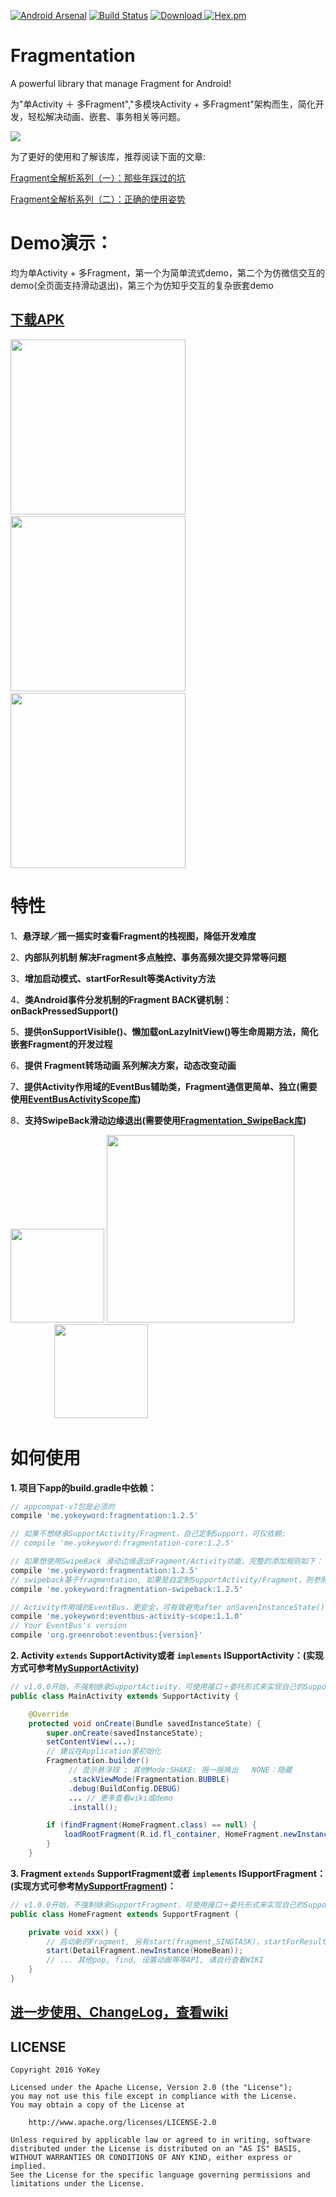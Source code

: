 [![Android Arsenal](https://img.shields.io/badge/Android%20Arsenal-Fragmentation-brightgreen.svg?style=flat)](https://android-arsenal.com/details/1/5937)
[![Build Status](https://travis-ci.org/YoKeyword/Fragmentation.svg?branch=master)](https://travis-ci.org/YoKeyword/Fragmentation)
[![Download](https://api.bintray.com/packages/yokeyword/maven/Fragmentation/images/download.svg) ](https://bintray.com/yokeyword/maven/Fragmentation/_latestVersion)
[![Hex.pm](https://img.shields.io/hexpm/l/plug.svg)](https://www.apache.org/licenses/LICENSE-2.0)

# Fragmentation
A powerful library that manage Fragment for Android!

为"单Activity ＋ 多Fragment","多模块Activity + 多Fragment"架构而生，简化开发，轻松解决动画、嵌套、事务相关等问题。

![](/gif/logo.png)


为了更好的使用和了解该库，推荐阅读下面的文章:

[Fragment全解析系列（一）：那些年踩过的坑](http://www.jianshu.com/p/d9143a92ad94)

[Fragment全解析系列（二）：正确的使用姿势](http://www.jianshu.com/p/fd71d65f0ec6)


# Demo演示：
均为单Activity + 多Fragment，第一个为简单流式demo，第二个为仿微信交互的demo(全页面支持滑动退出)，第三个为仿知乎交互的复杂嵌套demo

## [下载APK](https://www.pgyer.com/fragmentation)


<img src="/gif/demo1.gif" width="280px"/> <img src="/gif/demo2.gif" width="280px"/>
 <img src="/gif/demo3.gif" width="280px"/>

# 特性

1、**悬浮球／摇一摇实时查看Fragment的栈视图，降低开发难度**

2、**内部队列机制 解决Fragment多点触控、事务高频次提交异常等问题**

3、**增加启动模式、startForResult等类Activity方法**

4、**类Android事件分发机制的Fragment BACK键机制：onBackPressedSupport()**

5、**提供onSupportVisible()、懒加载onLazyInitView()等生命周期方法，简化嵌套Fragment的开发过程**

6、**提供 Fragment转场动画 系列解决方案，动态改变动画**

7、**提供Activity作用域的EventBus辅助类，Fragment通信更简单、独立(需要使用[EventBusActivityScope库](https://github.com/YoKeyword/Fragmentation/blob/master/eventbus_activity_scope/README.md))**

8、**支持SwipeBack滑动边缘退出(需要使用[Fragmentation_SwipeBack库](https://github.com/YoKeyword/Fragmentation/blob/master/fragmentation_swipeback/README.md))**

<img src="/gif/stack.png" width="150px"/> <img src="/gif/log.png" width="300px"/>     <img src="/gif/SwipeBack.png" width="150px"/>

# 如何使用

**1. 项目下app的build.gradle中依赖：**
````gradle
// appcompat-v7包是必须的
compile 'me.yokeyword:fragmentation:1.2.5'

// 如果不想继承SupportActivity/Fragment，自己定制Support，可仅依赖:
// compile 'me.yokeyword:fragmentation-core:1.2.5'

// 如果想使用SwipeBack 滑动边缘退出Fragment/Activity功能，完整的添加规则如下：
compile 'me.yokeyword:fragmentation:1.2.5'
// swipeback基于fragmentation, 如果是自定制SupportActivity/Fragment，则参照SwipeBackActivity/Fragment实现即可
compile 'me.yokeyword:fragmentation-swipeback:1.2.5'

// Activity作用域的EventBus，更安全，可有效避免after onSavenInstanceState()异常
compile 'me.yokeyword:eventbus-activity-scope:1.1.0'
// Your EventBus's version
compile 'org.greenrobot:eventbus:{version}'
````

**2. Activity `extends` SupportActivity或者 `implements` ISupportActivity：(实现方式可参考[MySupportActivity](https://github.com/YoKeyword/Fragmentation/blob/master/demo/src/main/java/me/yokeyword/sample/demo_flow/base/MySupportActivity.java))**
````java
// v1.0.0开始，不强制继承SupportActivity，可使用接口＋委托形式来实现自己的SupportActivity
public class MainActivity extends SupportActivity {

    @Override
    protected void onCreate(Bundle savedInstanceState) {
        super.onCreate(savedInstanceState);
        setContentView(...);
        // 建议在Application里初始化
        Fragmentation.builder()
             // 显示悬浮球 ; 其他Mode:SHAKE: 摇一摇唤出   NONE：隐藏
             .stackViewMode(Fragmentation.BUBBLE)
             .debug(BuildConfig.DEBUG)
             ... // 更多查看wiki或demo
             .install();

        if (findFragment(HomeFragment.class) == null) {
            loadRootFragment(R.id.fl_container, HomeFragment.newInstance());  // 加载根Fragment
        }
    }
````

**3. Fragment `extends` SupportFragment或者 `implements` ISupportFragment：(实现方式可参考[MySupportFragment](https://github.com/YoKeyword/Fragmentation/blob/master/demo/src/main/java/me/yokeyword/sample/demo_flow/base/MySupportFragment.java))：**
````java
// v1.0.0开始，不强制继承SupportFragment，可使用接口＋委托形式来实现自己的SupportFragment
public class HomeFragment extends SupportFragment {

    private void xxx() {
        // 启动新的Fragment, 另有start(fragment,SINGTASK)、startForResult、startWithPop等启动方法
        start(DetailFragment.newInstance(HomeBean));
        // ... 其他pop, find, 设置动画等等API, 请自行查看WIKI
    }
}
````

## [进一步使用、ChangeLog，查看wiki](https://github.com/YoKeyword/Fragmentation/wiki)

## LICENSE
````
Copyright 2016 YoKey

Licensed under the Apache License, Version 2.0 (the "License");
you may not use this file except in compliance with the License.
You may obtain a copy of the License at

    http://www.apache.org/licenses/LICENSE-2.0

Unless required by applicable law or agreed to in writing, software
distributed under the License is distributed on an "AS IS" BASIS,
WITHOUT WARRANTIES OR CONDITIONS OF ANY KIND, either express or implied.
See the License for the specific language governing permissions and
limitations under the License.
````
